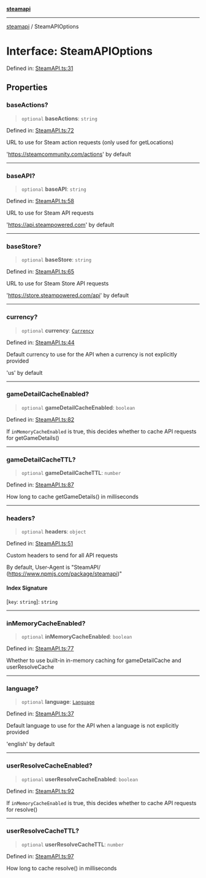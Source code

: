 [**steamapi**](../README.md)

***

[steamapi](../README.md) / SteamAPIOptions

# Interface: SteamAPIOptions

Defined in: [SteamAPI.ts:31](https://github.com/xDimGG/node-steamapi/blob/1fe06d2c5a85fee5e9f5e4f0962481cbd53a974e/src/SteamAPI.ts#L31)

## Properties

### baseActions?

> `optional` **baseActions**: `string`

Defined in: [SteamAPI.ts:72](https://github.com/xDimGG/node-steamapi/blob/1fe06d2c5a85fee5e9f5e4f0962481cbd53a974e/src/SteamAPI.ts#L72)

URL to use for Steam action requests (only used for getLocations)

'https://steamcommunity.com/actions' by default

***

### baseAPI?

> `optional` **baseAPI**: `string`

Defined in: [SteamAPI.ts:58](https://github.com/xDimGG/node-steamapi/blob/1fe06d2c5a85fee5e9f5e4f0962481cbd53a974e/src/SteamAPI.ts#L58)

URL to use for Steam API requests

'https://api.steampowered.com' by default

***

### baseStore?

> `optional` **baseStore**: `string`

Defined in: [SteamAPI.ts:65](https://github.com/xDimGG/node-steamapi/blob/1fe06d2c5a85fee5e9f5e4f0962481cbd53a974e/src/SteamAPI.ts#L65)

URL to use for Steam Store API requests

'https://store.steampowered.com/api' by default

***

### currency?

> `optional` **currency**: [`Currency`](../type-aliases/Currency.md)

Defined in: [SteamAPI.ts:44](https://github.com/xDimGG/node-steamapi/blob/1fe06d2c5a85fee5e9f5e4f0962481cbd53a974e/src/SteamAPI.ts#L44)

Default currency to use for the API when a currency is not explicitly provided

'us' by default

***

### gameDetailCacheEnabled?

> `optional` **gameDetailCacheEnabled**: `boolean`

Defined in: [SteamAPI.ts:82](https://github.com/xDimGG/node-steamapi/blob/1fe06d2c5a85fee5e9f5e4f0962481cbd53a974e/src/SteamAPI.ts#L82)

If `inMemoryCacheEnabled` is true, this decides whether to cache API requests for getGameDetails()

***

### gameDetailCacheTTL?

> `optional` **gameDetailCacheTTL**: `number`

Defined in: [SteamAPI.ts:87](https://github.com/xDimGG/node-steamapi/blob/1fe06d2c5a85fee5e9f5e4f0962481cbd53a974e/src/SteamAPI.ts#L87)

How long to cache getGameDetails() in milliseconds

***

### headers?

> `optional` **headers**: `object`

Defined in: [SteamAPI.ts:51](https://github.com/xDimGG/node-steamapi/blob/1fe06d2c5a85fee5e9f5e4f0962481cbd53a974e/src/SteamAPI.ts#L51)

Custom headers to send for all API requests

By default, User-Agent is "SteamAPI/<VERSION> (https://www.npmjs.com/package/steamapi)"

#### Index Signature

\[`key`: `string`\]: `string`

***

### inMemoryCacheEnabled?

> `optional` **inMemoryCacheEnabled**: `boolean`

Defined in: [SteamAPI.ts:77](https://github.com/xDimGG/node-steamapi/blob/1fe06d2c5a85fee5e9f5e4f0962481cbd53a974e/src/SteamAPI.ts#L77)

Whether to use built-in in-memory caching for gameDetailCache and userResolveCache

***

### language?

> `optional` **language**: [`Language`](../type-aliases/Language.md)

Defined in: [SteamAPI.ts:37](https://github.com/xDimGG/node-steamapi/blob/1fe06d2c5a85fee5e9f5e4f0962481cbd53a974e/src/SteamAPI.ts#L37)

Default language to use for the API when a language is not explicitly provided

'english' by default

***

### userResolveCacheEnabled?

> `optional` **userResolveCacheEnabled**: `boolean`

Defined in: [SteamAPI.ts:92](https://github.com/xDimGG/node-steamapi/blob/1fe06d2c5a85fee5e9f5e4f0962481cbd53a974e/src/SteamAPI.ts#L92)

If `inMemoryCacheEnabled` is true, this decides whether to cache API requests for resolve()

***

### userResolveCacheTTL?

> `optional` **userResolveCacheTTL**: `number`

Defined in: [SteamAPI.ts:97](https://github.com/xDimGG/node-steamapi/blob/1fe06d2c5a85fee5e9f5e4f0962481cbd53a974e/src/SteamAPI.ts#L97)

How long to cache resolve() in milliseconds
